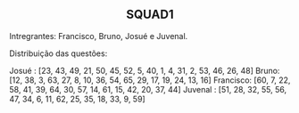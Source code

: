 <h2 align="center">SQUAD1</h2>

Intregrantes: Francisco, Bruno, Josué e Juvenal.

Distribuição das questões:

Josué : [23, 43, 49, 21, 50, 45, 52, 5, 40, 1, 4, 31, 2, 53, 46, 26, 48]
Bruno: [12, 38, 3, 63, 27, 8, 10, 36, 54, 65, 29, 17, 19, 24, 13, 16]
Francisco: [60, 7, 22, 58, 41, 39, 64, 30, 57, 14, 61, 15, 42, 20, 37, 44]
Juvenal : [51, 28, 32, 55, 56, 47, 34, 6, 11, 62, 25, 35, 18, 33, 9, 59]
